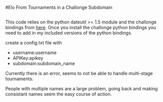 #Elo From Tournaments in a Challonge Subdomain
##
This code relies on the python dateutil >= 1.5 module and the challonge 
bindings from [here](https://github.com/russ-/pychallonge). Once you install 
the challonge python bindings you need to add in my included versions of the 
python bindings.

create a config.txt file with

 * username:username
 * APIKey:apikey
 * subdomain:subdomain_name

Currently there is an error, seems to not be able to handle multi-stage 
tournaments.  

People with multiple names are a large problem, going back and making 
consistant names seem the easy course of action. 
